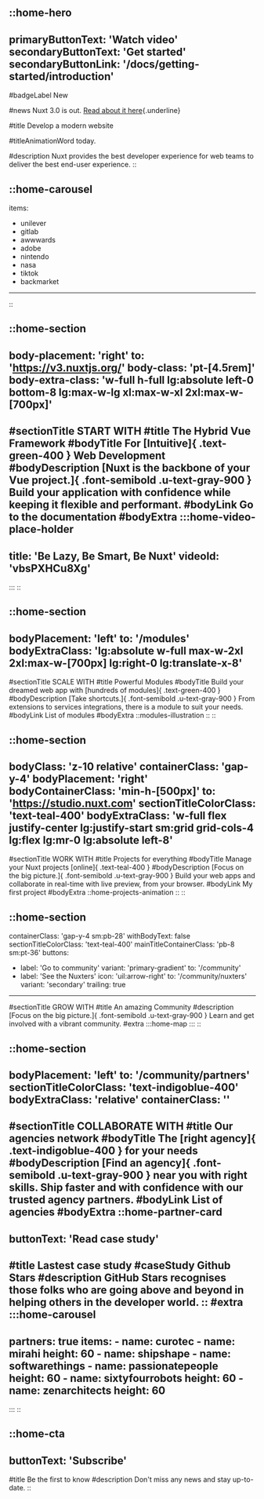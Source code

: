 ::home-hero
---
primaryButtonText: 'Watch video'
secondaryButtonText: 'Get started'
secondaryButtonLink: '/docs/getting-started/introduction'
---

#badgeLabel
New

#news
Nuxt 3.0 is out. [Read about it here](https://v3.nuxtjs.org/){.underline}

#title
Develop a modern website

#titleAnimationWord
today.

#description
Nuxt provides the best developer experience for web teams to deliver the best end-user experience.
::

::home-carousel
---
items:
  - unilever
  - gitlab
  - awwwards
  - adobe
  - nintendo
  - nasa
  - tiktok
  - backmarket
---
::

::home-section
---
body-placement: 'right'
to: 'https://v3.nuxtjs.org/'
body-class: 'pt-[4.5rem]'
body-extra-class: 'w-full h-full lg:absolute left-0 bottom-8 lg:max-w-lg xl:max-w-xl 2xl:max-w-[700px]'
---
#sectionTitle
START WITH
#title
<span id="smooth">The Hybrid Vue Framework</span>
#bodyTitle
For [Intuitive]{ .text-green-400 } Web Development
#bodyDescription
[Nuxt is the backbone of your Vue project.]{ .font-semibold .u-text-gray-900 } Build your application with confidence while keeping it flexible and performant.
#bodyLink
Go to the documentation
#bodyExtra
  :::home-video-place-holder
  ---
  title: 'Be Lazy, Be Smart, Be Nuxt'
  videoId: 'vbsPXHCu8Xg'
  ---
  :::
::

::home-section
---
bodyPlacement: 'left'
to: '/modules'
bodyExtraClass: 'lg:absolute w-full max-w-2xl 2xl:max-w-[700px] lg:right-0 lg:translate-x-8'
---
#sectionTitle
SCALE WITH
#title
Powerful Modules
#bodyTitle
Build your dreamed web app with [hundreds of modules]{ .text-green-400 }
#bodyDescription
[Take shortcuts.]{ .font-semibold .u-text-gray-900 } From extensions to services integrations, there is a module to suit your needs.
#bodyLink
List of modules
#bodyExtra
  ::modules-illustration
  ::
::

::home-section
---
bodyClass: 'z-10 relative'
containerClass: 'gap-y-4'
bodyPlacement: 'right'
bodyContainerClass: 'min-h-[500px]'
to: 'https://studio.nuxt.com'
sectionTitleColorClass: 'text-teal-400'
bodyExtraClass: 'w-full flex justify-center lg:justify-start sm:grid grid-cols-4 lg:flex lg:mr-0 lg:absolute left-8'
---
#sectionTitle
WORK WITH
#title
Projects for everything
#bodyTitle
Manage your Nuxt projects [online]{ .text-teal-400 }
#bodyDescription
[Focus on the big picture.]{ .font-semibold .u-text-gray-900 } Build your web apps and collaborate in real-time with live preview, from your browser.
#bodyLink
My first project
#bodyExtra
  ::home-projects-animation
  ::
::

::home-section
---
containerClass: 'gap-y-4 sm:pb-28'
withBodyText: false
sectionTitleColorClass: 'text-teal-400'
mainTitleContainerClass: 'pb-8 sm:pt-36'
buttons:
  - label: 'Go to community'
    variant: 'primary-gradient'
    to: '/community'
  - label: 'See the Nuxters'
    icon: 'uil:arrow-right'
    to: '/community/nuxters'
    variant: 'secondary'
    trailing: true
---
#sectionTitle
GROW WITH
#title
An amazing Community
#description
[Focus on the big picture.]{ .font-semibold .u-text-gray-900 } Learn and get involved with a vibrant community.
#extra
  :::home-map
  :::
::

::home-section
---
bodyPlacement: 'left'
to: '/community/partners'
sectionTitleColorClass: 'text-indigoblue-400'
bodyExtraClass: 'relative'
containerClass: ''
---
#sectionTitle
COLLABORATE WITH
#title
Our agencies network
#bodyTitle
The [right agency]{ .text-indigoblue-400 } for your needs
#bodyDescription
[Find an agency]{ .font-semibold .u-text-gray-900 } near you with right skills. Ship faster and with confidence with our trusted agency partners.
#bodyLink
List of agencies
#bodyExtra
::home-partner-card
---
buttonText: 'Read case study'
---
#title
Lastest case study
#caseStudy
Github Stars
#description
GitHub Stars recognises those folks who are going above and beyond in helping others in the developer world.
::
#extra
  :::home-carousel
  ---
  partners: true
  items:
    - name: curotec
    - name: mirahi
      height: 60
    - name: shipshape
    - name: softwarethings
    - name: passionatepeople
      height: 60
    - name: sixtyfourrobots
      height: 60
    - name: zenarchitects
      height: 60
  ---
  :::
::

::home-cta
---
buttonText: 'Subscribe'
---
#title
Be the first to know
#description
Don't miss any news and stay up-to-date.
::
